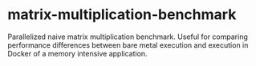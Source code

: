 # matrix-multiplication-benchmark

Parallelized naive matrix multiplication benchmark. Useful for comparing performance differences between bare metal execution and execution in Docker of a memory intensive application.
